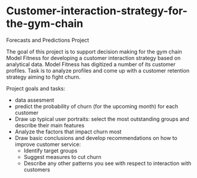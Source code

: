 # Customer-interaction-strategy-for-the-gym-chain
Forecasts and Predictions Project


The goal of this project is to support decision making for the gym chain Model Fitness for developing a customer interaction strategy based on analytical data. Model Fitness has digitized a number of its customer profiles. Task is to analyze profiles and come up with a customer retention strategy aiming to fight churn.

Project goals and tasks:

* data assesment
* predict the probability of churn (for the upcoming month) for each customer
* Draw up typical user portraits: select the most outstanding groups and describe their main features
* Analyze the factors that impact churn most
* Draw basic conclusions and develop recommendations on how to improve customer service:
    * Identify target groups
    * Suggest measures to cut churn
    * Describe any other patterns you see with respect to interaction with customers
